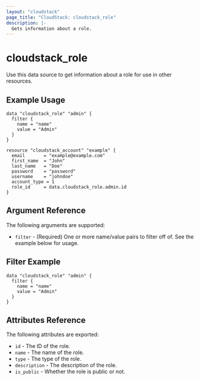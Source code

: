 ```yaml
---
layout: "cloudstack"
page_title: "CloudStack: cloudstack_role"
description: |-
  Gets information about a role.
---
```


# cloudstack_role

Use this data source to get information about a role for use in other resources.

## Example Usage

```hcl
data "cloudstack_role" "admin" {
  filter {
    name = "name"
    value = "Admin"
  }
}

resource "cloudstack_account" "example" {
  email       = "example@example.com"
  first_name  = "John"
  last_name   = "Doe"
  password    = "password"
  username    = "johndoe"
  account_type = 1
  role_id     = data.cloudstack_role.admin.id
}
```

## Argument Reference

The following arguments are supported:

* `filter` - (Required) One or more name/value pairs to filter off of. See the example below for usage.

## Filter Example

```hcl
data "cloudstack_role" "admin" {
  filter {
    name = "name"
    value = "Admin"
  }
}
```

## Attributes Reference

The following attributes are exported:

* `id` - The ID of the role.
* `name` - The name of the role.
* `type` - The type of the role.
* `description` - The description of the role.
* `is_public` - Whether the role is public or not.
